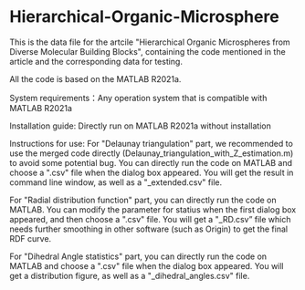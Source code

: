 # Hierarchical-Organic-Microsphere

This is the data file for the artcile "Hierarchical Organic Microspheres from Diverse Molecular Building Blocks", containing the code mentioned in the article and the corresponding data for testing.

All the code is based on the MATLAB R2021a.

System requirements：Any operation system that is compatible with MATLAB R2021a

Installation guide: Directly run on MATLAB R2021a without installation

Instructions for use: 
  For "Delaunay triangulation" part, we recommended to use the merged code directly (Delaunay_triangulation_with_Z_estimation.m) to avoid some potential bug. You can directly run the code on MATLAB and choose a ".csv" file when the dialog box appeared. You will get the result in command line window, as well as a "_extended.csv" file.

  For "Radial distribution function" part, you can directly run the code on MATLAB. You can modify the parameter for statius when the first dialog box appeared, and then choose a ".csv" file. You will get a "_RD.csv” file which needs further smoothing in other software (such as Origin) to get the final RDF curve.

  For "Dihedral Angle statistics" part, you can directly run the code on MATLAB and choose a ".csv" file when the dialog box appeared. You will get a distribution figure, as well as a "_dihedral_angles.csv" file.
